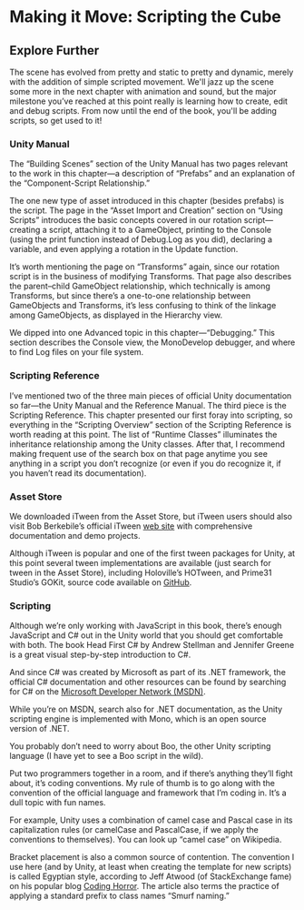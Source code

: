 # Making it Move: Scripting the Cube

## Explore Further

The scene has evolved from pretty and static to pretty and dynamic, merely with the addition of simple scripted movement. We'll jazz up the scene some more in the next chapter with animation and sound, but the major milestone you’ve reached at this point really is learning how to create, edit and debug scripts. From now until the end of the book, you'll be adding scripts, so get used to it!

### Unity Manual

The “Building Scenes” section of the Unity Manual has two pages relevant to the work in this chapter—a description of “Prefabs” and an explanation of the “Component-Script Relationship.”

The one new type of asset introduced in this chapter (besides prefabs) is the script. The page in the “Asset Import and Creation” section on “Using Scripts” introduces the basic concepts covered in our rotation script—creating a script, attaching it to a GameObject, printing to the Console (using the print function instead of Debug.Log as you did), declaring a variable, and even applying a rotation in the Update function.

It’s worth mentioning the page on “Transforms” again, since our rotation script is in the business of modifying Transforms. That page also describes the parent–child GameObject relationship, which technically is among Transforms, but since there’s a one-to-one relationship between GameObjects and Transforms, it’s less confusing to think of the linkage among GameObjects, as displayed in the Hierarchy view.

We dipped into one Advanced topic in this chapter—“Debugging.” This section describes the Console view, the MonoDevelop debugger, and where to find Log files on your file system.

### Scripting Reference

I’ve mentioned two of the three main pieces of official Unity documentation so far—the Unity Manual and the Reference Manual. The third piece is the Scripting Reference. This chapter presented our first foray into scripting, so everything in the “Scripting Overview” section of the Scripting Reference is worth reading at this point. The list of “Runtime Classes” illuminates the inheritance relationship among the Unity classes. After that, I recommend making frequent use of the search box on that page anytime you see anything in a script you don’t recognize (or even if you do recognize it, if you haven’t read its documentation).

### Asset Store

We downloaded iTween from the Asset Store, but iTween users should also visit Bob Berkebile’s official iTween [web site](http://itween.pixelplacement.com/) with comprehensive documentation and demo projects.

Although iTween is popular and one of the first tween packages for Unity, at this point several tween implementations are available (just search for tween in the Asset Store), including Holoville’s HOTween, and Prime31 Studio’s GOKit, source code available on [GitHub](http://github.com/prime31/GoKit).

### Scripting

Although we’re only working with JavaScript in this book, there’s enough JavaScript and C# out in the Unity world that you should get comfortable with both. The book Head First C# by Andrew Stellman and Jennifer Greene is a great visual step-by-step introduction to C#.

And since C# was created by Microsoft as part of its .NET framework, the official C# documentation and other resources can be found by searching for C# on the [Microsoft Developer Network (MSDN)](http://msdn.microsoft.com/).

While you’re on MSDN, search also for .NET documentation, as the Unity scripting engine is implemented with Mono, which is an open source version of .NET.

You probably don’t need to worry about Boo, the other Unity scripting language (I have yet to see a Boo script in the wild).

Put two programmers together in a room, and if there’s anything they’ll fight about, it’s coding conventions. My rule of thumb is to go along with the convention of the official language and framework that I’m coding in. It’s a dull topic with fun names.

For example, Unity uses a combination of camel case and Pascal case in its capitalization rules (or camelCase and PascalCase, if we apply the conventions to themselves). You can look up “camel case” on Wikipedia.

Bracket placement is also a common source of contention. The convention I use here (and by Unity, at least when creating the template for new scripts) is called Egyptian style, according to Jeff Atwood (of StackExchange fame) on his popular blog [Coding Horror](http://www.codinghorror.com/blog/2012/07/new-programming-jargon.html). The article also terms the practice of applying a standard prefix to class names “Smurf naming.”